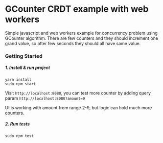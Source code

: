 GCounter CRDT example with web workers
===========

Simple javascript and web workers example for concurrency problem using GCounter algorithm. There are few counters and they should increment one grand value, so after few seconds they should all have same value.


### Getting Started

##### 1. Install & run project

```
yarn install
sudo npm start
```

Visit `http://localhost:8080`, you can test more counter by adding query param `http://localhost:8080?amount=9`

UI is working with amount from range 2-9, but logic can hold much more counters.

##### 2. Run tests

```
sudo npm test
```
